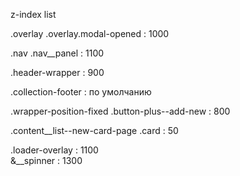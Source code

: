 z-index list

.overlay 
  .overlay.modal-opened : 1000

.nav
  .nav__panel : 1100  

.header-wrapper : 900

.collection-footer : по умолчанию

.wrapper-position-fixed .button-plus--add-new : 800

.content__list--new-card-page
  .card : 50

.loader-overlay : 1100  
    &__spinner : 1300
